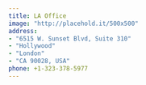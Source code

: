 ```yaml
---
title: LA Office
image: "http://placehold.it/500x500"
address:
- "6515 W. Sunset Blvd, Suite 310"
- "Hollywood"
- "London"
- "CA 90028, USA"
phone: +1-323-378-5977
---
```

